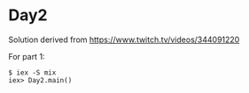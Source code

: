 # Day2

Solution derived from https://www.twitch.tv/videos/344091220

For part 1:

```
$ iex -S mix
iex> Day2.main()
```



